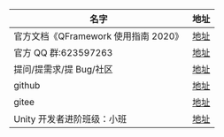 | 名字  | 地址  |
| - | - |
| 官方文档《QFramework 使用指南 2020》  | [地址](https://www.gamepixedu.com/course/50)  |
| 官方 QQ 群:623597263 | [地址](https://shang.qq.com/wpa/qunwpa?idkey=706b8eef0fff3fe4be9ce27c8702ad7d8cc1bceabe3b7c0430ec9559b3a9ce6) |
| 提问/提需求/提 Bug/社区 | [地址](https://qframework.cn/community) |
| github | [地址](ttps://github.com/liangxiegame/QFramework) |
| gitee | [地址](https://gitee.com/liangxiegame/QFramework) |
| Unity 开发者进阶班级：小班 | [地址](https://www.gamepixedu.com/my/course/51) |
